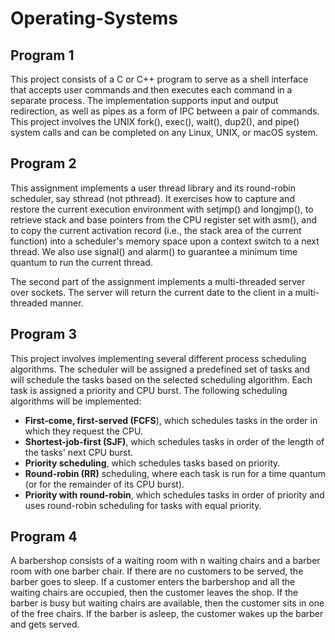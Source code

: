 # Operating-Systems



## Program 1

This project consists of a C or C++ program to serve as a shell interface that accepts user commands and then executes each command in a separate process.  The implementation supports input and output redirection, as well as pipes as a form of IPC between a pair of commands. This project involves the UNIX fork(), exec(), wait(), dup2(), and pipe() system calls and can be completed on any Linux, UNIX, or macOS system.



## Program 2

This assignment implements a user thread library and its round-robin scheduler, say sthread (not pthread). It exercises how to capture and restore the current execution environment with setjmp() and longjmp(), to retrieve stack and base pointers from the CPU register set with asm(), and to copy the current activation record (i.e., the stack area of the current function) into a scheduler's memory space upon a context switch to a next thread. We also use signal() and alarm() to guarantee a minimum time quantum to run the current thread.

The second part of the assignment implements a multi-threaded server over sockets. The server will return the current date to the client in a multi-threaded manner.



## Program 3

This project involves implementing several different process scheduling algorithms. The scheduler will be assigned a predefined set of tasks and will schedule the tasks based on the selected scheduling algorithm.  Each task is assigned a priority and CPU burst. The following scheduling algorithms will be implemented:

 - **First-come, first-served (FCFS**), which schedules tasks in the order in which they request the CPU.
 - **Shortest-job-first (SJF)**, which schedules tasks in order of the length of the tasks' next CPU burst.
 - **Priority scheduling**, which schedules tasks based on priority.
 - **Round-robin (RR)** scheduling, where each task is run for a time quantum (or for the remainder of its CPU burst).
 - **Priority with round-robin**, which schedules tasks in order of priority and uses round-robin scheduling for tasks with equal priority.



## Program 4

A barbershop consists of a waiting room with n waiting chairs and a barber room with one barber chair. If there are no customers to be served, the barber goes to sleep. If a customer enters the barbershop and all the waiting chairs are occupied, then the customer leaves the shop. If the barber is busy but waiting chairs are available, then the customer sits in one of the free chairs. If the barber is asleep, the customer wakes up the barber and gets served.
